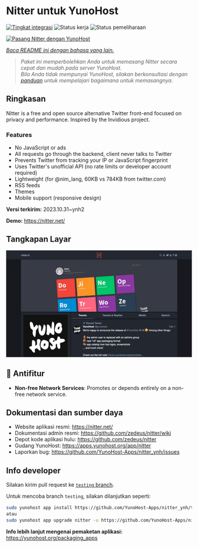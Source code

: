 <!--
N.B.: README ini dibuat secara otomatis oleh <https://github.com/YunoHost/apps/tree/master/tools/readme_generator>
Ini TIDAK boleh diedit dengan tangan.
-->

# Nitter untuk YunoHost

[![Tingkat integrasi](https://dash.yunohost.org/integration/nitter.svg)](https://ci-apps.yunohost.org/ci/apps/nitter/) ![Status kerja](https://ci-apps.yunohost.org/ci/badges/nitter.status.svg) ![Status pemeliharaan](https://ci-apps.yunohost.org/ci/badges/nitter.maintain.svg)

[![Pasang Nitter dengan YunoHost](https://install-app.yunohost.org/install-with-yunohost.svg)](https://install-app.yunohost.org/?app=nitter)

*[Baca README ini dengan bahasa yang lain.](./ALL_README.md)*

> *Paket ini memperbolehkan Anda untuk memasang Nitter secara cepat dan mudah pada server YunoHost.*  
> *Bila Anda tidak mempunyai YunoHost, silakan berkonsultasi dengan [panduan](https://yunohost.org/install) untuk mempelajari bagaimana untuk memasangnya.*

## Ringkasan

Nitter is a free and open source alternative Twitter front-end focused on privacy and performance.
Inspired by the Invidious project.

### Features

- No JavaScript or ads
- All requests go through the backend, client never talks to Twitter
- Prevents Twitter from tracking your IP or JavaScript fingerprint
- Uses Twitter's unofficial API (no rate limits or developer account required)
- Lightweight (for @nim_lang, 60KB vs 784KB from twitter.com)
- RSS feeds
- Themes
- Mobile support (responsive design)


**Versi terkirim:** 2023.10.31~ynh2

**Demo:** <https://nitter.net/>

## Tangkapan Layar

![Tangkapan Layar pada Nitter](./doc/screenshots/screenshot.png)

## :red_circle: Antifitur

- **Non-free Network Services**: Promotes or depends entirely on a non-free network service.

## Dokumentasi dan sumber daya

- Website aplikasi resmi: <https://nitter.net/>
- Dokumentasi admin resmi: <https://github.com/zedeus/nitter/wiki>
- Depot kode aplikasi hulu: <https://github.com/zedeus/nitter>
- Gudang YunoHost: <https://apps.yunohost.org/app/nitter>
- Laporkan bug: <https://github.com/YunoHost-Apps/nitter_ynh/issues>

## Info developer

Silakan kirim pull request ke [`testing` branch](https://github.com/YunoHost-Apps/nitter_ynh/tree/testing).

Untuk mencoba branch `testing`, silakan dilanjutkan seperti:

```bash
sudo yunohost app install https://github.com/YunoHost-Apps/nitter_ynh/tree/testing --debug
atau
sudo yunohost app upgrade nitter -u https://github.com/YunoHost-Apps/nitter_ynh/tree/testing --debug
```

**Info lebih lanjut mengenai pemaketan aplikasi:** <https://yunohost.org/packaging_apps>
